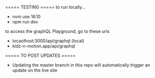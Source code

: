 ===== TESTING =====
to run locally...
- nvm use 16.10
- npm run dev

to access the graphQL Playground, go to these urls
- locaolhost:3000/api/graphql (local)
- kidz-n-motion.app/api/graphql

===== TO POST UPDATES =====
- Updating the master branch in this repo will automatically trigger an update on the live site
